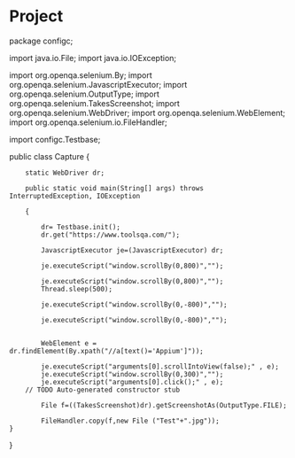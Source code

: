 # Project

package configc;

import java.io.File;
import java.io.IOException;

import org.openqa.selenium.By;
import org.openqa.selenium.JavascriptExecutor;
import org.openqa.selenium.OutputType;
import org.openqa.selenium.TakesScreenshot;
import org.openqa.selenium.WebDriver;
import org.openqa.selenium.WebElement;
import org.openqa.selenium.io.FileHandler;


import configc.Testbase;

public class Capture {

		
		static WebDriver dr;

		public static void main(String[] args) throws InterruptedException, IOException 
		
		{
			
			dr= Testbase.init();
			dr.get("https://www.toolsqa.com/");
			
			JavascriptExecutor je=(JavascriptExecutor) dr;
			
			je.executeScript("window.scrollBy(0,800)","");
			
			je.executeScript("window.scrollBy(0,800)","");
			Thread.sleep(500); 
			
			je.executeScript("window.scrollBy(0,-800)","");
			
			je.executeScript("window.scrollBy(0,-800)","");
			
			
			WebElement e = dr.findElement(By.xpath("//a[text()='Appium']"));
			
			je.executeScript("arguments[0].scrollIntoView(false);" , e);
			je.executeScript("window.scrollBy(0,300)","");
			je.executeScript("arguments[0].click();" , e);
		// TODO Auto-generated constructor stub
			
			File f=((TakesScreenshot)dr).getScreenshotAs(OutputType.FILE);
			
			FileHandler.copy(f,new File ("Test"+".jpg"));
	}

		

}

